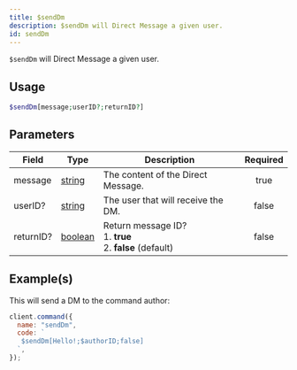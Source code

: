 ```yaml
---
title: $sendDm
description: $sendDm will Direct Message a given user.
id: sendDm
---
```


`$sendDm` will Direct Message a given user.

## Usage

```php
$sendDm[message;userID?;returnID?]
```

## Parameters

| Field     | Type                                                                                                | Description                                                         | Required |
| --------- | --------------------------------------------------------------------------------------------------- | ------------------------------------------------------------------- | :------: |
| message   | [string](https://developer.mozilla.org/en-US/docs/Web/JavaScript/Reference/Global_Objects/String)   | The content of the Direct Message.                                  |   true   |
| userID?   | [string](https://developer.mozilla.org/en-US/docs/Web/JavaScript/Reference/Global_Objects/String)   | The user that will receive the DM.                                  |  false   |
| returnID? | [boolean](https://developer.mozilla.org/en-US/docs/Web/JavaScript/Reference/Global_Objects/Boolean) | Return message ID? <br /> 1. **true** <br /> 2. **false** (default) |  false   |

## Example(s)

This will send a DM to the command author:

```javascript
client.command({
  name: "sendDm",
  code: `
   $sendDm[Hello!;$authorID;false]  
  `,
});
```
